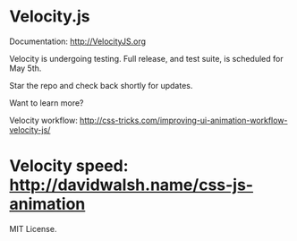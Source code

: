 Velocity.js
========

Documentation: http://VelocityJS.org

Velocity is undergoing testing. Full release, and test suite, is scheduled for May 5th.

Star the repo and check back shortly for updates.

Want to learn more?

Velocity workflow: http://css-tricks.com/improving-ui-animation-workflow-velocity-js/

Velocity speed: http://davidwalsh.name/css-js-animation
========

MIT License.

